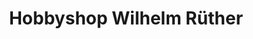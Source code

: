 ---
title: "Hobbyshop Wilhelm Rüther"
url: /berlin/hobbyshop-wilhelm-ruether/
shop: Schreibwaren
---